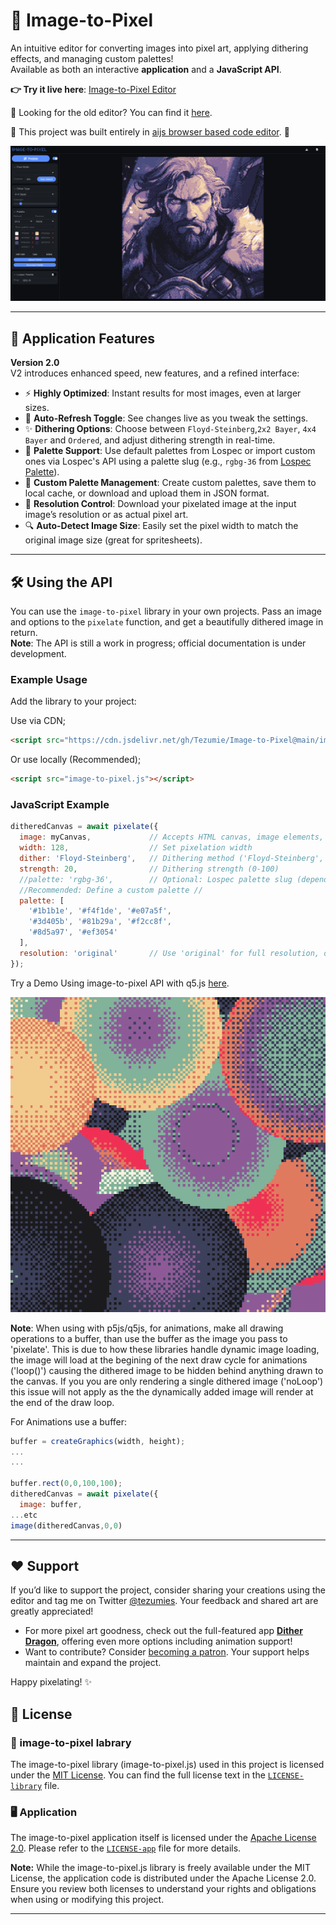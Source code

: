 # 🎨 Image-to-Pixel

An intuitive editor for converting images into pixel art, applying dithering effects, and managing custom palettes!  
Available as both an interactive **application** and a **JavaScript API**. 

**👉 Try it live here**: [Image-to-Pixel Editor](https://tezumie.github.io/Image-to-Pixel/)

👴 Looking for the old editor? You can find it [here](https://aijs-code-editor-user-content.web.app/xCzvqwLDxaXjkLrxAeFpzGGnpTA2/Projects/Image-to-Pixel-Classic/index.html).

💫 This project was built entirely in [aijs browser based code editor](https://aijs.io/home). 🙌

![cover image](images/ui.PNG)

---

## 🚀 Application Features

**Version 2.0**  
V2 introduces enhanced speed, new features, and a refined interface:

- ⚡ **Highly Optimized**: Instant results for most images, even at larger sizes.
- 🔄 **Auto-Refresh Toggle**: See changes live as you tweak the settings.
- ✨ **Dithering Options**: Choose between `Floyd-Steinberg`,`2x2 Bayer`, `4x4 Bayer` and `Ordered`, and adjust dithering strength in real-time.
- 🎨 **Palette Support**: Use default palettes from Lospec or import custom ones via Lospec's API using a palette slug (e.g., `rgbg-36` from [Lospec Palette](https://lospec.com/palette-list/rgbg-36)).
- 💾 **Custom Palette Management**: Create custom palettes, save them to local cache, or download and upload them in JSON format.
- 📏 **Resolution Control**: Download your pixelated image at the input image’s resolution or as actual pixel art.
- 🔍 **Auto-Detect Image Size**: Easily set the pixel width to match the original image size (great for spritesheets).

---

## 🛠️ Using the API

You can use the `image-to-pixel` library in your own projects. Pass an image and options to the `pixelate` function, and get a beautifully dithered image in return.  
**Note**: The API is still a work in progress; official documentation is under development.

### Example Usage

Add the library to your project:

Use via CDN;
```html
<script src="https://cdn.jsdelivr.net/gh/Tezumie/Image-to-Pixel@main/image-to-pixel.js"></script>
```

Or use locally (Recommended);
```html
<script src="image-to-pixel.js"></script>
```

### JavaScript Example
```js
ditheredCanvas = await pixelate({
  image: myCanvas,             // Accepts HTML canvas, image elements, or q5/p5.js image objects
  width: 128,                  // Set pixelation width
  dither: 'Floyd-Steinberg',   // Dithering method ('Floyd-Steinberg', 'Ordered','2x2 Bayer' or '4x4 Bayer')
  strength: 20,                // Dithering strength (0-100)
  //palette: 'rgbg-36',        // Optional: Lospec palette slug (depends on Lospec API availability)
  //Recommended: Define a custom palette //
  palette: [
    '#1b1b1e', '#f4f1de', '#e07a5f',
    '#3d405b', '#81b29a', '#f2cc8f',
    '#8d5a97', '#ef3054'
  ],
  resolution: 'original'       // Use 'original' for full resolution, or 'pixel' for pixelated size
});

```
Try a Demo Using image-to-pixel API with q5.js [here](https://aijs.io/editor?user=Tezumie&project=image-to-pixel-q5-p5).

![q5-pixel](images/q5-pixel.png)

**Note**: When using with p5js/q5js, for animations, make all drawing operations to a buffer, than use the buffer as the image you pass to 'pixelate'. This is due to how these libraries handle dynamic image loading, the image will load at the begining of the next draw cycle for animations ('loop()') causing the dithered image to be hidden behind anything drawn to the canvas. If you you are only rendering a single dithered image ('noLoop') this issue will not apply as the the dynamically added image will render at the end of the draw loop.

For Animations use a buffer:

```js
buffer = createGraphics(width, height);
...
...

buffer.rect(0,0,100,100);
ditheredCanvas = await pixelate({
  image: buffer,
...etc
image(ditheredCanvas,0,0)
```

---

## ❤️ Support

If you’d like to support the project, consider sharing your creations using the editor and tag me on Twitter [@tezumies](https://twitter.com/tezumies). Your feedback and shared art are greatly appreciated!

- For more pixel art goodness, check out the full-featured app [**Dither Dragon**](https://winterveil.itch.io/ditherdragon), offering even more options including animation support!  
- Want to contribute? Consider [becoming a patron](https://www.patreon.com/aijscodeeditor). Your support helps maintain and expand the project.

Happy pixelating! ✨


## 📄 License

### 💽 image-to-pixel labrary
The image-to-pixel library (image-to-pixel.js) used in this project is licensed under the [MIT License](https://opensource.org/licenses/MIT). You can find the full license text in the [`LICENSE-library`](LICENSE-library) file.

### 🖥️ Application
The image-to-pixel application itself is licensed under the [Apache License 2.0](https://opensource.org/licenses/Apache-2.0). Please refer to the [`LICENSE-app`](LICENSE-app) file for more details.

**Note:** While the image-to-pixel.js library is freely available under the MIT License, the application code is distributed under the Apache License 2.0. Ensure you review both licenses to understand your rights and obligations when using or modifying this project.

---
